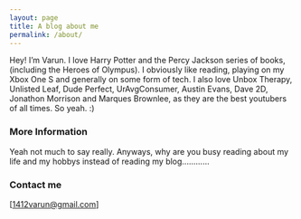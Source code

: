 ```yaml
---
layout: page
title: A blog about me
permalink: /about/
---
```

Hey! I’m Varun. I love Harry Potter and the Percy Jackson series of books, (including the Heroes of Olympus). I obviously like reading, playing on my Xbox One S and generally on some form of tech. I also love Unbox Therapy, Unlisted Leaf, Dude Perfect, UrAvgConsumer, Austin Evans, Dave 2D, Jonathon Morrison and Marques Brownlee,  as they are the best youtubers of all times. So yeah. :)
### More Information


Yeah not much to say really. Anyways, why are you busy reading about my life and my hobbys instead of reading my blog............


### Contact me

[1412varun@gmail.com]
